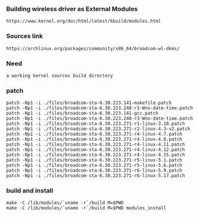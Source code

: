 ### Building wireless driver as External Modules
    https://www.kernel.org/doc/html/latest/kbuild/modules.html    
### Sources link
    https://archlinux.org/packages/community/x86_64/broadcom-wl-dkms/
### Need
    a working kernel sources build directory

### patch
    patch -Np1 -i ./files/broadcom-sta-6.30.223.141-makefile.patch
    patch -Np1 -i ./files/broadcom-sta-6.30.223.248-r3-Wno-date-time.patch
    patch -Np1 -i ./files/broadcom-sta-6.30.223.141-gcc.patch
    patch -Np1 -i ./files/broadcom-sta-6.30.223.248-r3-Wno-date-time.patch
    patch -Np1 -i ./files/broadcom-sta-6.30.223.271-r1-linux-3.18.patch
    patch -Np1 -i ./files/broadcom-sta-6.30.223.271-r2-linux-4.3-v2.patch
    patch -Np1 -i ./files/broadcom-sta-6.30.223.271-r4-linux-4.7.patch
    patch -Np1 -i ./files/broadcom-sta-6.30.223.271-r4-linux-4.8.patch
    patch -Np1 -i ./files/broadcom-sta-6.30.223.271-r4-linux-4.11.patch
    patch -Np1 -i ./files/broadcom-sta-6.30.223.271-r4-linux-4.12.patch
    patch -Np1 -i ./files/broadcom-sta-6.30.223.271-r4-linux-4.15.patch
    patch -Np1 -i ./files/broadcom-sta-6.30.223.271-r5-linux-5.1.patch
    patch -Np1 -i ./files/broadcom-sta-6.30.223.271-r5-linux-5.6.patch
    patch -Np1 -i ./files/broadcom-sta-6.30.223.271-r6-linux-5.9.patch
    patch -Np1 -i ./files/broadcom-sta-6.30.223.271-r6-linux-5.17.patch
### build and install
    make -C /lib/modules/`uname -r`/build M=$PWD
    make -C /lib/modules/`uname -r`/build M=$PWD modules_install
